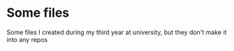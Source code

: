 # Some files

Some files I created during my third year at university, but they don't make it into any repos